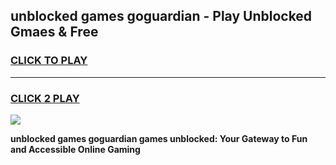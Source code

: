 
## unblocked games goguardian - Play Unblocked Gmaes & Free
<h3>
<a href="https://news.freeplayer.one?title=unblocked_games_goguardian&ref=23F">CLICK TO PLAY</a></h3>
<hr>

<h3>
<a href="https://news.freeplayer.one?title=unblocked_games_goguardian&ref=23F">CLICK 2 PLAY</a>
  
</h3>

<a href="https://news.freeplayer.one?title=unblocked_games_goguardian&ref=23F/"><img src="https://clearcache.store/games.png"></a>


**unblocked games goguardian games unblocked: Your Gateway to Fun and Accessible Online Gaming**
